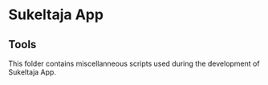 # Sukeltaja App

## Tools

This folder contains miscellanneous scripts used during the development of Sukeltaja App.
